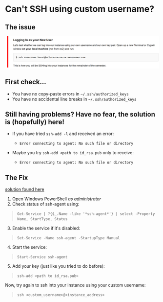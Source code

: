# Can't SSH using custom username?



## The issue

![img](../assets/M2/ssh-custom-user-error.png)

## First check...
- You have no copy-paste errors in `~/.ssh/authorized_keys`
- You have no accidental line breaks in `~/.ssh/authorized_keys`

## Still having problems? Have no fear, the solution is (hopefully) here!

- If you have tried `ssh-add -l` and received an error:
  - `Error connecting to agent: No such file or directory`

- Maybe you try `ssh-add <path to id_rsa.pub` only to receive:
  - `Error connecting to agent: No such file or directory`

## The Fix
[solution found here](https://unix.stackexchange.com/questions/464574/ssh-add-returns-with-error-connecting-to-agent-no-such-file-or-directory)

1. Open Windows PowerShell _as administrator_
2. Check status of ssh-agent using:
> `Get-Service | ?{$_.Name -like '*ssh-agent*'} | select -Property Name, StartType, Status`
3. Enable the service if it's disabled:
> `Set-Service -Name ssh-agent -StartupType Manual`
4. Start the service:
> `Start-Service ssh-agent`
5. Add your key (just like you tried to do before):
> `ssh-add <path to id_rsa.pub>`

Now, try again to ssh into your instance using your custom username:
> `ssh <custom_username>@<instance_address>`
